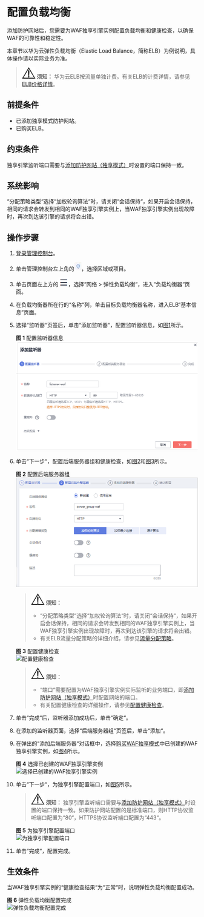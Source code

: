 # 配置负载均衡<a name="waf_01_0251"></a>

添加防护网站后，您需要为WAF独享引擎实例配置负载均衡和健康检查，以确保WAF的可靠性和稳定性。

本章节以华为云弹性负载均衡（Elastic Load Balance，简称ELB）为例说明，具体操作请以实际业务为准。

>![](public_sys-resources/icon-notice.gif) **须知：** 
>华为云ELB按流量单独计费。有关ELB的计费详情，请参见[ELB价格详情](https://www.huaweicloud.com/pricing.html#/elb)。

## 前提条件<a name="section2256777914731"></a>

-   已添加独享模式防护网站。
-   已购买ELB。

## 约束条件<a name="section20740204120218"></a>

独享引擎监听端口需要与[添加防护网站（独享模式）](添加防护网站（独享模式）.md)时设置的端口保持一致。

## 系统影响<a name="section19233644102014"></a>

“分配策略类型“选择“加权轮询算法“时，请关闭“会话保持“，如果开启会话保持，相同的请求会转发到相同的WAF独享引擎实例上，当WAF独享引擎实例出现故障时，再次到达该引擎的请求将会出错。

## 操作步骤<a name="section12811311038"></a>

1.  [登录管理控制台](https://console.huaweicloud.com/?locale=zh-cn)。
2.  单击管理控制台左上角的![](figures/icon-region.jpg)，选择区域或项目。
3.  单击页面左上方的![](figures/icon-Service-1.png)，选择“网络  \>  弹性负载均衡“，进入“负载均衡器“页面。
4.  在负载均衡器所在行的“名称“列，单击目标负载均衡器名称，进入ELB“基本信息“页面。
5.  选择“监听器“页签后，单击“添加监听器“，配置监听器信息，如[图1](#fig1213093341614)所示。

    **图 1**  配置监听器信息<a name="fig1213093341614"></a>  
    ![](figures/配置监听器信息.png "配置监听器信息")

6.  单击“下一步“，配置后端服务器组和健康检查，如[图2](#fig2374182114179)和[图3](#fig16401199218)所示。

    **图 2**  配置后端服务器组<a name="fig2374182114179"></a>  
    ![](figures/配置后端服务器组.png "配置后端服务器组")

    >![](public_sys-resources/icon-notice.gif) **须知：** 
    >-   “分配策略类型“选择“加权轮询算法“时，请关闭“会话保持“，如果开启会话保持，相同的请求会转发到相同的WAF独享引擎实例上，当WAF独享引擎实例出现故障时，再次到达该引擎的请求将会出错。
    >-   有关ELB流量分配策略的详细介绍，请参见[流量分配策略](https://support.huaweicloud.com/usermanual-elb/elb_ug_jt_0003.html)。

    **图 3**  配置健康检查<a name="fig16401199218"></a>  
    ![](figures/配置健康检查.png "配置健康检查")

    >![](public_sys-resources/icon-notice.gif) **须知：** 
    >-   “端口“需要配置为WAF独享引擎实例实际监听的业务端口，即[添加防护网站（独享模式）](添加防护网站（独享模式）.md)时配置网站的端口。
    >-   有关配置健康检查的详细操作，请参见[配置健康检查](https://support.huaweicloud.com/usermanual-elb/zh-cn_topic_0162227063.html)。

7.  单击“完成“后，监听器添加成功后，单击“确定“。
8.  在添加的监听器页面，选择“后端服务器组“页签后，单击“添加“。
9.  在弹出的“添加后端服务器“对话框中，选择[购买WAF独享模式](购买WAF独享模式.md)中已创建的WAF独享引擎实例，如[图4](#fig1848165241812)所示。

    **图 4**  选择已创建的WAF独享引擎实例<a name="fig1848165241812"></a>  
    ![](figures/选择已创建的WAF独享引擎实例.png "选择已创建的WAF独享引擎实例")

10. 单击“下一步“，为独享引擎配置端口，如[图5](#fig207213128248)所示。

    >![](public_sys-resources/icon-notice.gif) **须知：** 
    >独享引擎监听端口需要与[添加防护网站（独享模式）](添加防护网站（独享模式）.md)时设置的端口保持一致。如果防护网站配置的是标准端口，则HTTP协议监听端口配置为“80“，HTTPS协议监听端口配置为“443“。

    **图 5**  为独享引擎配置端口<a name="fig207213128248"></a>  
    ![](figures/为独享引擎配置端口.png "为独享引擎配置端口")

11. 单击“完成“，配置完成。

## 生效条件<a name="section79491347142219"></a>

当WAF独享引擎实例的“健康检查结果“为“正常“时，说明弹性负载均衡配置成功。

**图 6**  弹性负载均衡配置完成<a name="fig201614718234"></a>  
![](figures/弹性负载均衡配置完成.png "弹性负载均衡配置完成")

